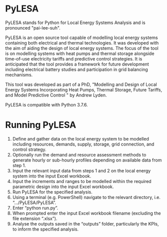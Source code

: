 # PyLESA

PyLESA stands for Python for Local Energy Systems Analysis and is pronounced "pai-lee-suh".

PyLESA is an open source tool capable of modelling local energy systems containing both electrical and thermal technologies. It was developed with the aim of aiding the design of local energy systems. The focus of the tool is on modelling systems with heat pumps and thermal storage alongside time-of-use electricity tariffs and predictive control strategies. It is anticipated that the tool provides a framework for future development including electrical battery studies and participation in grid balancing mechanisms.

This tool was developed as part of a PhD, "Modelling and Design of Local Energy Systems Incorporating Heat Pumps, Thermal Storage, Future  Tariffs, and Model Predictive Control " by Andrew Lyden.

PyLESA is compatible with Python 3.7.6.

# Running PyLESA

1.	Define and gather data on the local energy system to be modelled including resources, demands, supply, storage, grid connection, and control strategy.
2.	Optionally run the demand and resource assessment methods to generate hourly or sub-hourly profiles depending on available data from step 1.
3.	Input the relevant input data from steps 1 and 2 on the local energy system into the input Excel workbook.
4.	Input the increments and ranges to be modelled within the required parametric design into the input Excel workbook.
5.	Run PyLESA for the specified analysis.
6.	Using a terminal (e.g. PowerShell) navigate to the relevant directory, i.e. “…/PyLESA/PyLESA”.
7.	Enter “python run.py”.
8.	When prompted enter the input Excel workbook filename (excluding the file extension “.xlsx”).
9.	Analyse the outputs saved in the “outputs” folder, particularly the KPIs, to inform the specified analysis.
